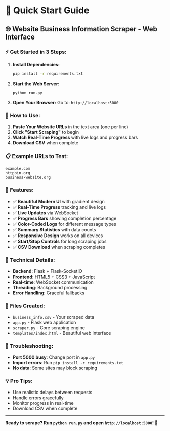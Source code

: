 # 🚀 Quick Start Guide

## 🌐 Website Business Information Scraper - Web Interface

### ⚡ Get Started in 3 Steps:

1. **Install Dependencies:**
   ```bash
   pip install -r requirements.txt
   ```

2. **Start the Web Server:**
   ```bash
   python run.py
   ```

3. **Open Your Browser:**
   Go to: `http://localhost:5000`

### 🎯 How to Use:

1. **Paste Your Website URLs** in the text area (one per line)
2. **Click "Start Scraping"** to begin
3. **Watch Real-Time Progress** with live logs and progress bars
4. **Download CSV** when complete

### 📋 Example URLs to Test:
```
example.com
httpbin.org
business-website.org
```

### 🎨 Features:
- ✅ **Beautiful Modern UI** with gradient design
- ✅ **Real-Time Progress** tracking and live logs
- ✅ **Live Updates** via WebSocket
- ✅ **Progress Bars** showing completion percentage
- ✅ **Color-Coded Logs** for different message types
- ✅ **Summary Statistics** with data counts
- ✅ **Responsive Design** works on all devices
- ✅ **Start/Stop Controls** for long scraping jobs
- ✅ **CSV Download** when scraping completes

### 🔧 Technical Details:
- **Backend**: Flask + Flask-SocketIO
- **Frontend**: HTML5 + CSS3 + JavaScript
- **Real-time**: WebSocket communication
- **Threading**: Background processing
- **Error Handling**: Graceful fallbacks

### 📁 Files Created:
- `business_info.csv` - Your scraped data
- `app.py` - Flask web application
- `scraper.py` - Core scraping engine
- `templates/index.html` - Beautiful web interface

### 🚨 Troubleshooting:
- **Port 5000 busy**: Change port in `app.py`
- **Import errors**: Run `pip install -r requirements.txt`
- **No data**: Some sites may block scraping

### 💡 Pro Tips:
- Use realistic delays between requests
- Handle errors gracefully
- Monitor progress in real-time
- Download CSV when complete

---

**Ready to scrape? Run `python run.py` and open `http://localhost:5000`! 🎉**
